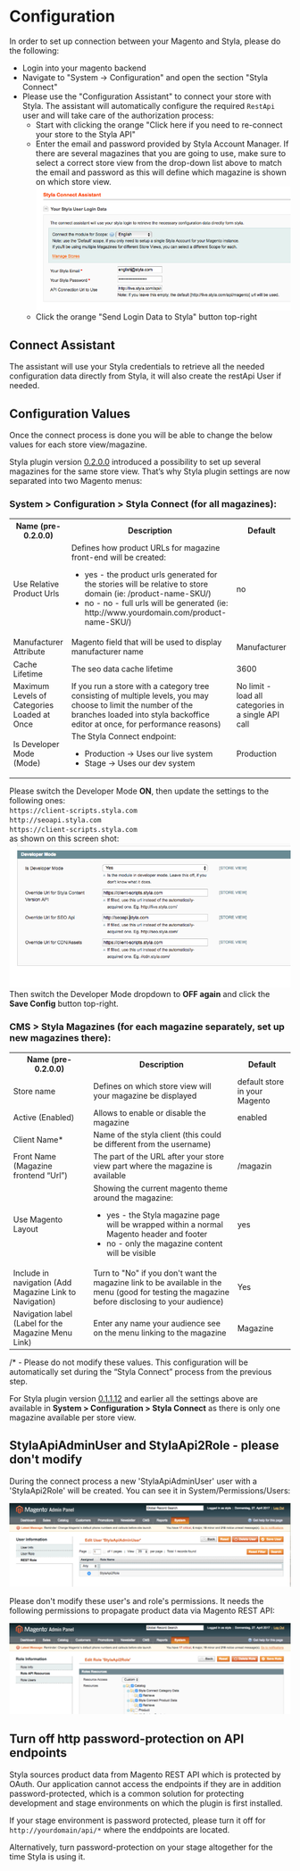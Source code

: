 # Configuration

In order to set up connection between your Magento and Styla, please do the following:
* Login into your magento backend
* Navigate to "System -> Configuration" and open the section "Styla Connect"
* Please use the "Configuration Assistant" to connect your store with Styla. The assistant will automatically configure the required `RestApi` user and will take care of the authorization process: 
  * Start with clicking the orange "Click here if you need to re-connect your store to the Styla API" 
  * Enter the email and password provided by Styla Account Manager. If there are several magazines that you are going to use, make sure to select a correct store view from the drop-down list above to match the email and password as this will define which magazine is shown on which store view.
  ![Styla Connect Process](/doc/styla_connect_process.png)
  * Click the orange "Send Login Data to Styla" button top-right

## Connect Assistant

The assistant will use your Styla credentials to retrieve all the needed configuration data directly from Styla, it will also create the restApi User if needed.

## Configuration Values

Once the connect process is done you will be able to change the below values for each store view/magazine.

Styla plugin version [0.2.0.0](https://github.com/styladev/magentoStylaConnect/releases/tag/v0.2.0.0) introduced a possibility to set up several magazines for the same store view. That’s why Styla plugin settings are now separated into two Magento menus:

### System > Configuration > Styla Connect (for all magazines):

<table>
<tr>
<th>Name (pre-0.2.0.0)</th>
<th>Description</th>
<th>Default</th>
</tr>

<tr>
<td>Use Relative Product Urls</td>
<td>Defines how product URLs for magazine front-end will be created:

<ul>
<li>yes - the product urls generated for the stories will be relative to store domain (ie: /product-name-SKU/)
</li>
<li>no - no - full urls will be generated (ie: http://www.yourdomain.com/product-name-SKU/)
</li>
</ul>

</td>
<td>no</td>
</tr>

<tr>
<td>Manufacturer Attribute</td>
<td>Magento field that will be used to display manufacturer name</td>
<td>Manufacturer</td>
</tr>

<tr>
<td>Cache Lifetime</td>
<td>The seo data cache lifetime</td>
<td>3600</td>
</tr>

<tr>
<td>Maximum Levels of Categories Loaded at Once</td>
<td>If you run a store with a category tree consisting of multiple levels, you may choose to limit the number of the branches loaded into styla backoffice editor at once, for performance reasons)</td>
<td>No limit - load all categories in a single API call</td>
</tr>

<tr>
<td>Is Developer Mode (Mode)</td>
<td>The Styla Connect endpoint:

<ul>
<li>Production -&gt; Uses our live system

</li>
<li>Stage -&gt; Uses our dev system

</li>
</ul>

</td>
<td>Production</td>
</tr>

</table>

Please switch the Developer Mode **ON**, then update the settings to the following ones:  
 `https://client-scripts.styla.com`   
 `http://seoapi.styla.com`   
 `https://client-scripts.styla.com`   
as shown on this screen shot:
![Styla New JS source](/doc/styla-plugin-client-scripts.png)  
Then switch the Developer Mode dropdown to **OFF again** and click the **Save Config** button top-right. 

### CMS > Styla Magazines (for each magazine separately, set up new magazines there):

<table>
<tr>
<th>Name (pre-0.2.0.0)</th>
<th>Description</th>
<th>Default</th>
</tr>

<tr>
<td>Store name</td>
<td>Defines on which store view will your magazine be displayed</td>
<td>default store in your Magento</td>
</tr>

<tr>
<td>Active (Enabled)</td>
<td>Allows to enable or disable the magazine</td>
<td>enabled</td>
</tr>

<tr>
<td>Client Name*</td>
<td>Name of the styla client (this could be different from the username)</td>
<td></td>
</tr>

<tr>
<td>Front Name (Magazine frontend “Url”)</td>
<td>The part of the URL after your store view part where the magazine is available</td>
<td>/magazin</td>
</tr>

<tr>
<td>Use Magento Layout</td>
<td>Showing the current magento theme around the magazine:

<ul>
<li>yes - the Styla magazine page will be wrapped within a normal Magento header and
footer

</li>
<li>no - only the magazine content will be visible

</li>
</ul>

</td>
<td>yes</td>
</tr>

<tr>
<td>Include in navigation (Add Magazine Link to Navigation)</td>
<td>Turn to "No" if you don't want the magazine link to be available in the menu (good for testing the magazine before disclosing to your audience)</td>
<td>Yes</td>
</tr>

<tr>
<td>Navigation label (Label for the Magazine Menu Link)</td>
<td>Enter any name your audience see on the menu linking to the magazine</td>
<td>Magazine</td>
</tr>

</table>

/* - Please do not modify these values. This configuration will be automatically set during the “Styla Connect” process from the previous step.

For Styla plugin version [0.1.1.12](https://github.com/styladev/magentoStylaConnect/releases/tag/v0.1.1.12) and earlier all the settings above are available in **System > Configuration > Styla Connect**  as there is only one magazine available per store view. 


## StylaApiAdminUser and StylaApi2Role - please don't modify

During the connect process a new 'StylaApiAdminUser' user with a 'StylaApi2Role' will be created. You can see it in System/Permissions/Users:

![Styla User](/doc/styla_user.png)

Please don't modify these user's and role's permissions. It needs the following permissions to propagate product data via Magento REST API:

![Styla Role](/doc/styla_role.png)

## Turn off http password-protection on API endpoints

Styla sources product data from Magento REST API which is protected by OAuth. Our application cannot access the endpoints if they are in addition password-protected, which is a common solution for protecting development and stage environments on which the plugin is first installed.

If your stage environment is password protected, please turn it off for `http://yourdomain/api/*` where the enddpoints are located. 

Alternatively, turn password-protection on your stage altogether for the time Styla is using it. 
